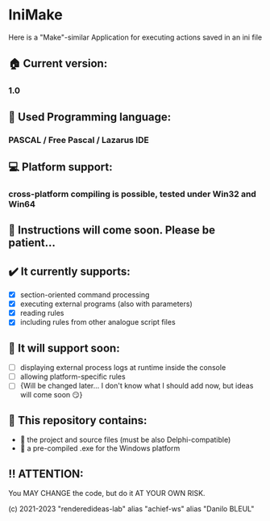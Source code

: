 # IniMake

<!--<img src="" width=100%>-->

Here is a "Make"-similar Application for executing actions saved in an ini file

## 🏠 Current version:             
### 1.0
## 🧬 Used Programming language:   
### PASCAL / Free Pascal / Lazarus IDE
## 💻 Platform support:            
### cross-platform compiling is possible, tested under Win32 and Win64

## :scroll: Instructions will come soon. Please be patient...

## ✔️ It currently supports:
- [x] section-oriented command processing
- [x] executing external programs (also with parameters)
- [x] reading rules
- [x] including rules from other analogue script files

## 📅 It will support soon:
- [ ] displaying external process logs at runtime inside the console
- [ ] allowing platform-specific rules
- [ ] {Will be changed later... I don't know what I should add now, but ideas will come soon 😏}

## 🔋 This repository contains:
- 🧵 the project and source files (must be also Delphi-compatible)
- 🧵 a pre-compiled .exe for the Windows platform

## ‼️ ATTENTION:
You MAY CHANGE the code, but do it AT YOUR OWN RISK.


(c) 2021-2023 "renderedideas-lab" alias "achief-ws" alias "Danilo BLEUL"
